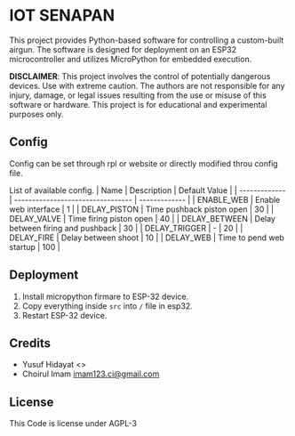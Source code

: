 # IOT SENAPAN

This project provides Python-based software for controlling a custom-built airgun. The software is designed for deployment on an ESP32 microcontroller and utilizes MicroPython for embedded execution. 

**DISCLAIMER**: This project involves the control of potentially dangerous devices.  Use with extreme caution.  The authors are not responsible for any injury, damage, or legal issues resulting from the use or misuse of this software or hardware.  This project is for educational and experimental purposes only.

## Config
Config can be set through rpl or website or directly modified throu config file. 

List of available config.
| Name          | Description                       | Default Value |
| ------------- | --------------------------------- | ------------- |
| ENABLE_WEB    | Enable web interface              | 1             |
| DELAY_PISTON  | Time pushback piston open         | 30            |
| DELAY_VALVE   | Time firing piston open           | 40            |
| DELAY_BETWEEN | Delay between firing and pushback | 30            |
| DELAY_TRIGGER | \-                                | 20            |
| DELAY_FIRE    | Delay between shoot               | 10            |
| DELAY_WEB     | Time to pend web startup          | 100           |


## Deployment
1. Install micropython firmare to ESP-32 device.
2. Copy everything inside `src` into `/` file in esp32.
3. Restart ESP-32 device.


## Credits
- Yusuf Hidayat <>
- Choirul Imam <imam123.ci@gmail.com>

## License
This Code is license under AGPL-3

